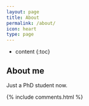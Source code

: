 ```yaml
---
layout: page
title: About
permalink: /about/
icon: heart
type: page
---
```


* content
{:toc}

## About me
Just a PhD student now.

{% include comments.html %}
